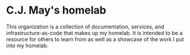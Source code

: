 # C.J. May's homelab

This organization is a collection of documentation, services, and infrastructure-as-code that makes up my homelab. It is intended to be a resource for others to learn from as well as a showcase of the work I put into my homelab.

